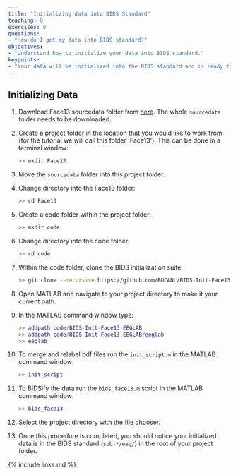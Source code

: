 ```yaml
---
title: "Initializing data into BIDS Standard"
teaching: 0
exercises: 0
questions:
- "How do I get my data into BIDS standard?"
objectives:
- "Understand how to initialize your data into BIDS standard."
keypoints:
- "Your data will be initialized into the BIDS standard and is ready to be submitted to the Lossless pipeline"
---
```


## Initializing Data

1. Download Face13 sourcedata folder from [here](https://drive.google.com/drive/folders/1xq85woDpAYXhCtzdgjkXpjjjggiWSKtc). The whole `sourcedata` folder needs to be downloaded.

2. Create a project folder in the location that you would like to work from (for the tutorial we will call this folder 'Face13'). This can be done in a terminal window: 

    ```bash
    >> mkdir Face13
    ```

3. Move the `sourcedata` folder into this project folder.

4. Change directory into the Face13 folder:

    ```bash
    >> cd Face13
    ```

5. Create a code folder within the project folder:

    ```bash
    >> mkdir code
    ```

6. Change directory into the code folder:
    
    ```bash
    >> cd code
    ```

7. Within the code folder, clone the BIDS initialization suite:

    ```bash
    >> git clone --recursive https://github.com/BUCANL/BIDS-Init-Face13-EEGLAB.git
    ```

8. Open MATLAB and navigate to your project directory to make it your current path. 

9. In the MATLAB command window type:

    ```matlab
    >> addpath code/BIDS-Init-Face13-EEGLAB
    >> addpath code/BIDS-Init-Face13-EEGLAB/eeglab
    >> eeglab
    ```

10. To merge and relabel bdf files run the `init_script.m` in the MATLAB command window: 

    ```matlab
    >> init_script
    ```

11. To BIDSify the data run the `bids_face13.m` script in the MATLAB command window:

    ```matlab
    >> bids_face13
    ```
12. Select the project directory with the file chooser. 

13. Once this procedure is completed, you should notice your initialized data is in the BIDS standard (`sub-*/eeg/`) in the root of your project folder. 

{% include links.md %}

